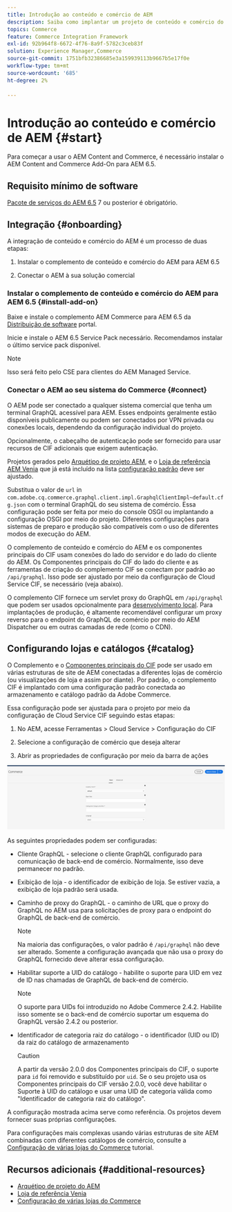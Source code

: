 ```yaml
---
title: Introdução ao conteúdo e comércio de AEM
description: Saiba como implantar um projeto de conteúdo e comércio do AEM.
topics: Commerce
feature: Commerce Integration Framework
exl-id: 92b964f8-6672-4f76-8a9f-5782c3ceb83f
solution: Experience Manager,Commerce
source-git-commit: 1751bfb32386685e3a159939113b9667b5e17f0e
workflow-type: tm+mt
source-wordcount: '685'
ht-degree: 2%

---
```


# Introdução ao conteúdo e comércio de AEM {#start}

Para começar a usar o AEM Content and Commerce, é necessário instalar o AEM Content and Commerce Add-On para AEM 6.5.

## Requisito mínimo de software

[Pacote de serviços do AEM 6.5](https://experience.adobe.com/#/downloads/content/software-distribution/br/aem.html) 7 ou posterior é obrigatório.

## Integração {#onboarding}

A integração de conteúdo e comércio do AEM é um processo de duas etapas:

1. Instalar o complemento de conteúdo e comércio do AEM para AEM 6.5

2. Conectar o AEM à sua solução comercial

### Instalar o complemento de conteúdo e comércio do AEM para AEM 6.5 {#install-add-on}

Baixe e instale o complemento AEM Commerce para AEM 6.5 da [Distribuição de software](https://experience.adobe.com/#/downloads/content/software-distribution/br/aem.html) portal.

Inicie e instale o AEM 6.5 Service Pack necessário. Recomendamos instalar o último service pack disponível.

>[!NOTE]
>
>Isso será feito pelo CSE para clientes do AEM Managed Service.

### Conectar o AEM ao seu sistema do Commerce {#connect}

O AEM pode ser conectado a qualquer sistema comercial que tenha um terminal GraphQL acessível para AEM. Esses endpoints geralmente estão disponíveis publicamente ou podem ser conectados por VPN privada ou conexões locais, dependendo da configuração individual do projeto.

Opcionalmente, o cabeçalho de autenticação pode ser fornecido para usar recursos de CIF adicionais que exigem autenticação.

Projetos gerados pelo [Arquétipo de projeto AEM](https://github.com/adobe/aem-project-archetype), e o [Loja de referência AEM Venia](https://github.com/adobe/aem-cif-guides-venia) que já está incluído na lista [configuração padrão](https://github.com/adobe/aem-cif-guides-venia/blob/main/ui.config/src/main/content/jcr_root/apps/venia/osgiconfig/config/com.adobe.cq.commerce.graphql.client.impl.GraphqlClientImpl~default.cfg.json) deve ser ajustado.

Substitua o valor de `url` in `com.adobe.cq.commerce.graphql.client.impl.GraphqlClientImpl~default.cfg.json` com o terminal GraphQL do seu sistema de comércio. Essa configuração pode ser feita por meio do console OSGI ou implantando a configuração OSGI por meio do projeto. Diferentes configurações para sistemas de preparo e produção são compatíveis com o uso de diferentes modos de execução do AEM.

O complemento de conteúdo e comércio do AEM e os componentes principais do CIF usam conexões do lado do servidor e do lado do cliente do AEM. Os Componentes principais do CIF do lado do cliente e as ferramentas de criação do complemento CIF se conectam por padrão ao `/api/graphql`. Isso pode ser ajustado por meio da configuração de Cloud Service CIF, se necessário (veja abaixo).

O complemento CIF fornece um servlet proxy do GraphQL em `/api/graphql` que podem ser usados opcionalmente para [desenvolvimento local](develop.md). Para implantações de produção, é altamente recomendável configurar um proxy reverso para o endpoint do GraphQL de comércio por meio do AEM Dispatcher ou em outras camadas de rede (como o CDN).

## Configurando lojas e catálogos {#catalog}

O Complemento e o [Componentes principais do CIF](https://github.com/adobe/aem-core-cif-components) pode ser usado em várias estruturas de site de AEM conectadas a diferentes lojas de comércio (ou visualizações de loja e assim por diante). Por padrão, o complemento CIF é implantado com uma configuração padrão conectada ao armazenamento e catálogo padrão da Adobe Commerce.

Essa configuração pode ser ajustada para o projeto por meio da configuração de Cloud Service CIF seguindo estas etapas:

1. No AEM, acesse Ferramentas > Cloud Service > Configuração do CIF

2. Selecione a configuração de comércio que deseja alterar

3. Abrir as propriedades de configuração por meio da barra de ações

![Configuração do CIF Cloud Service](/help/commerce/cif/assets/cif-cloud-service-config.png)

As seguintes propriedades podem ser configuradas:

- Cliente GraphQL - selecione o cliente GraphQL configurado para comunicação de back-end de comércio. Normalmente, isso deve permanecer no padrão.
- Exibição de loja - o identificador de exibição de loja. Se estiver vazia, a exibição de loja padrão será usada.
- Caminho de proxy do GraphQL - o caminho de URL que o proxy do GraphQL no AEM usa para solicitações de proxy para o endpoint do GraphQL de back-end de comércio.

  >[!NOTE]
  >
  >Na maioria das configurações, o valor padrão é `/api/graphql` não deve ser alterado. Somente a configuração avançada que não usa o proxy do GraphQL fornecido deve alterar essa configuração.

- Habilitar suporte a UID do catálogo - habilite o suporte para UID em vez de ID nas chamadas de GraphQL de back-end de comércio.

  >[!NOTE]
  >
  >O suporte para UIDs foi introduzido no Adobe Commerce 2.4.2. Habilite isso somente se o back-end de comércio suportar um esquema do GraphQL versão 2.4.2 ou posterior.

- Identificador de categoria raiz do catálogo - o identificador (UID ou ID) da raiz do catálogo de armazenamento

  >[!CAUTION]
  >
  >A partir da versão 2.0.0 dos Componentes principais do CIF, o suporte para `id` foi removido e substituído por `uid`. Se o seu projeto usa os Componentes principais do CIF versão 2.0.0, você deve habilitar o Suporte à UID do catálogo e usar uma UID de categoria válida como &quot;Identificador de categoria raiz do catálogo&quot;.

A configuração mostrada acima serve como referência. Os projetos devem fornecer suas próprias configurações.

Para configurações mais complexas usando várias estruturas de site AEM combinadas com diferentes catálogos de comércio, consulte a [Configuração de várias lojas do Commerce](configuring/multi-store-setup.md) tutorial.

## Recursos adicionais {#additional-resources}

- [Arquétipo de projeto do AEM](https://github.com/adobe/aem-project-archetype)
- [Loja de referência Venia](https://github.com/adobe/aem-cif-guides-venia)
- [Configuração de várias lojas do Commerce](configuring/multi-store-setup.md)
